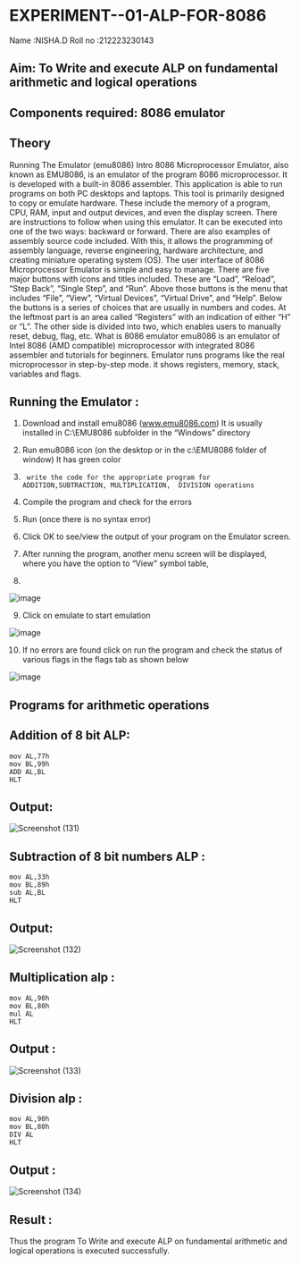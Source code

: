 # EXPERIMENT--01-ALP-FOR-8086
Name :NISHA.D
Roll no :212223230143
## Aim: To Write and execute ALP on fundamental arithmetic and logical operations
## Components required: 8086  emulator 
## Theory 
Running The Emulator (emu8086) Intro 8086 Microprocessor Emulator, also known as EMU8086, is an emulator of the program 8086 microprocessor. It is developed with a built-in 8086 assembler. This application is able to run programs on both PC desktops and laptops. This tool is primarily designed to copy or emulate hardware. These include the memory of a program, CPU, RAM, input and output devices, and even the display screen. There are instructions to follow when using this emulator. It can be executed into one of the two ways: backward or forward. There are also examples of assembly source code included. With this, it allows the programming of assembly language, reverse engineering, hardware architecture, and creating miniature operating system (OS). The user interface of 8086 Microprocessor Emulator is simple and easy to manage. There are five major buttons with icons and titles included. These are “Load”, “Reload”, “Step Back”, “Single Step”, and “Run”. Above those buttons is the menu that includes “File”, “View”, “Virtual Devices”, “Virtual Drive”, and “Help”. Below the buttons is a series of choices that are usually in numbers and codes. At the leftmost part is an area called “Registers” with an indication of either “H” or “L”. The other side is divided into two, which enables users to manually reset, debug, flag, etc. What is 8086 emulator emu8086 is an emulator of Intel 8086 (AMD compatible) microprocessor with integrated 8086 assembler and tutorials for beginners. Emulator runs programs like the real microprocessor in step-by-step mode. it shows registers, memory, stack, variables and flags.


 ## Running the Emulator :
1.	Download and install emu8086 (www.emu8086.com) It is usually installed in C:\EMU8086 subfolder in the “Windows” directory
2.	  Run  emu8086 icon (on the desktop or in the c:\EMU8086 folder of window) It has green color 
 
 
3.		write the code for the appropriate program for ADDITION,SUBTRACTION, MULTIPLICATION,  DIVISION operations 

4.	 Compile the program and check for the errors 
5.	Run (once there is no syntax error) 

6.	Click OK to see/view the output of your program on the Emulator screen. 


7.	After running the program, another menu screen will be displayed, where you have the option to “View” symbol table,
8.	 


![image](https://user-images.githubusercontent.com/36288975/189273263-d65baae9-4b8f-4723-afb3-c0ffa4052b04.png)











9.	Click on emulate to start emulation 








![image](https://user-images.githubusercontent.com/36288975/189273273-9bb36ec1-e2e8-4892-8d35-37707332bfdc.png)








10.	If no errors are found click on run the program and check the status of various flags in the flags tab as shown below 






![image](https://user-images.githubusercontent.com/36288975/189273277-113a2a33-4a40-4ff8-95a5-ecd3a1f504fe.png)







## Programs for arithmetic  operations

## Addition  of 8 bit ALP:
```
mov AL,77h
mov BL,99h
ADD AL,BL
HLT
```

## Output:


 ![Screenshot (131)](https://github.com/Nishadayalan/EXPERIMENT--01-ALP-FOR-8086/assets/144870468/93850d81-34d4-4b75-a5e5-c112be1883e1)

## Subtraction   of 8 bit numbers  ALP :
```
mov AL,33h
mov BL,89h
sub AL,BL
HLT
```
## Output:

![Screenshot (132)](https://github.com/Nishadayalan/EXPERIMENT--01-ALP-FOR-8086/assets/144870468/feded5f0-0a5c-4af6-ad55-909fc3fa6a1b)

## Multiplication alp :
```
mov AL,90h
mov BL,80h
mul AL
HLT
```
 ## Output :

![Screenshot (133)](https://github.com/Nishadayalan/EXPERIMENT--01-ALP-FOR-8086/assets/144870468/ae6bbba7-ba17-42f6-adbe-3c42c35a8e37)


## Division alp :
```
mov AL,90h
mov BL,80h
DIV AL
HLT
```

## Output :

![Screenshot (134)](https://github.com/Nishadayalan/EXPERIMENT--01-ALP-FOR-8086/assets/144870468/37d16e15-8c25-41a0-92ea-29941d234e2d)



## Result :
Thus the program To Write and execute ALP on fundamental arithmetic and logical operations is executed successfully.
 








